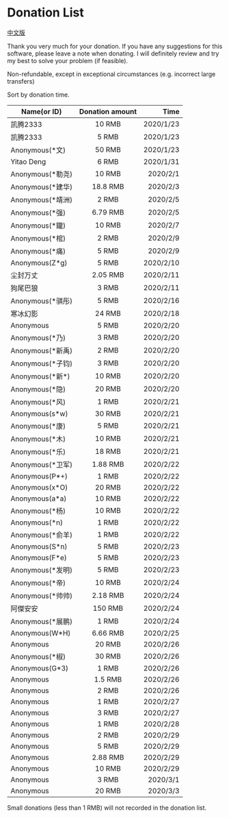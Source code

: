 # Donation List

[中文版](https://github.com/AaronFeng753/Waifu2x-Extension-GUI/blob/master/Donate_list_CN.md)

Thank you very much for your donation. If you have any suggestions for this software, please leave a note when donating. I will definitely review and try my best to solve your problem (if feasible).

Non-refundable, except in exceptional circumstances (e.g. incorrect large transfers)

Sort by donation time.

Name(or ID) | Donation amount | Time
| - | :-: | -: |
| 凯腾2333 | 10 RMB | 2020/1/23 |
| 凯腾2333 | 5 RMB | 2020/1/23 |
| Anonymous(\*文) | 50 RMB | 2020/1/23 |
| Yitao Deng | 6 RMB | 2020/1/31 |
| Anonymous(\*勒尧) | 10 RMB | 2020/2/1 |
| Anonymous(\*建华) | 18.8 RMB | 2020/2/3 |
| Anonymous(\*靖洲) | 2 RMB | 2020/2/5 |
| Anonymous(\*强) | 6.79 RMB | 2020/2/5 |
| Anonymous(\*鑨) | 10 RMB | 2020/2/7 |
| Anonymous(\*棺) | 2 RMB | 2020/2/9 |
| Anonymous(\*痛) | 5 RMB | 2020/2/9 |
| Anonymous(Z\*g) | 5 RMB | 2020/2/10 |
| 尘封万丈 | 2.05 RMB | 2020/2/11 |
| 狗尾巴狼 | 3 RMB | 2020/2/11 |
| Anonymous(\*骐彤) | 5 RMB | 2020/2/16 |
| 寒冰幻影 | 24 RMB | 2020/2/18 |
| Anonymous| 5 RMB | 2020/2/20 |
| Anonymous(\*乃) | 3 RMB | 2020/2/20 |
| Anonymous(\*新禹) | 2 RMB | 2020/2/20 |
| Anonymous(\*子钧) | 3 RMB | 2020/2/20 |
| Anonymous(\*新\*) | 10 RMB | 2020/2/20 |
| Anonymous(\*隐) | 20 RMB | 2020/2/20 |
| Anonymous(\*风) | 1 RMB | 2020/2/21 |
| Anonymous(s\*w) | 30 RMB | 2020/2/21 |
| Anonymous(\*康) | 5 RMB | 2020/2/21 |
| Anonymous(\*木) | 10 RMB | 2020/2/21 |
| Anonymous(\*乐) | 18 RMB | 2020/2/21 |
| Anonymous(\*卫军) | 1.88 RMB | 2020/2/22 |
| Anonymous(P\*+) | 1 RMB | 2020/2/22 |
| Anonymous(x\*O) | 20 RMB | 2020/2/22 |
| Anonymous(a\*a) | 10 RMB | 2020/2/22 |
| Anonymous(\*杨) | 10 RMB | 2020/2/22 |
| Anonymous(\*n) | 1 RMB | 2020/2/22 |
| Anonymous(\*俞羊) | 1 RMB | 2020/2/22 |
| Anonymous(S\*n) | 5 RMB | 2020/2/23 |
| Anonymous(F\*e) | 5 RMB | 2020/2/23 |
| Anonymous(\*发明) | 5 RMB | 2020/2/23 |
| Anonymous(\*帝) | 10 RMB | 2020/2/24 |
| Anonymous(\*帅帅) | 2.18 RMB | 2020/2/24 |
| 阿傑安安 | 150 RMB | 2020/2/24 |
| Anonymous(\*展鹏) | 1 RMB | 2020/2/24 |
| Anonymous(W\*H) | 6.66 RMB | 2020/2/25 |
| Anonymous | 20 RMB | 2020/2/26 |
| Anonymous(\*椒) | 30 RMB | 2020/2/26 |
| Anonymous(G\*3) | 1 RMB | 2020/2/26 |
| Anonymous | 1.5 RMB | 2020/2/26 |
| Anonymous | 2 RMB | 2020/2/26 |
| Anonymous | 1 RMB | 2020/2/27 |
| Anonymous | 3 RMB | 2020/2/27 |
| Anonymous | 1 RMB | 2020/2/28 |
| Anonymous | 2 RMB | 2020/2/29 |
| Anonymous | 5 RMB | 2020/2/29 |
| Anonymous | 2.88 RMB | 2020/2/29 |
| Anonymous | 10 RMB | 2020/2/29 |
| Anonymous | 3 RMB | 2020/3/1 |
| Anonymous | 20 RMB | 2020/3/3 |

Small donations (less than 1 RMB) will not recorded in the donation list.
